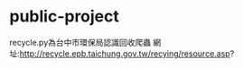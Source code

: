 # public-project
recycle.py為台中市環保局認識回收爬蟲
網址:http://recycle.epb.taichung.gov.tw/recying/resource.asp?
